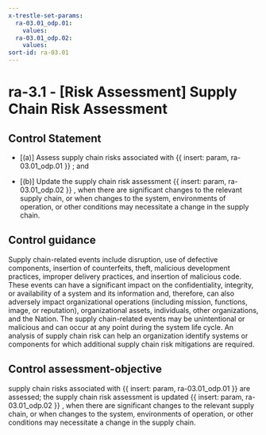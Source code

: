 ```yaml
---
x-trestle-set-params:
  ra-03.01_odp.01:
    values:
  ra-03.01_odp.02:
    values:
sort-id: ra-03.01
---
```


# ra-3.1 - \[Risk Assessment\] Supply Chain Risk Assessment

## Control Statement

- \[(a)\] Assess supply chain risks associated with {{ insert: param, ra-03.01_odp.01 }} ; and

- \[(b)\] Update the supply chain risk assessment {{ insert: param, ra-03.01_odp.02 }} , when there are significant changes to the relevant supply chain, or when changes to the system, environments of operation, or other conditions may necessitate a change in the supply chain.

## Control guidance

Supply chain-related events include disruption, use of defective components, insertion of counterfeits, theft, malicious development practices, improper delivery practices, and insertion of malicious code. These events can have a significant impact on the confidentiality, integrity, or availability of a system and its information and, therefore, can also adversely impact organizational operations (including mission, functions, image, or reputation), organizational assets, individuals, other organizations, and the Nation. The supply chain-related events may be unintentional or malicious and can occur at any point during the system life cycle. An analysis of supply chain risk can help an organization identify systems or components for which additional supply chain risk mitigations are required.

## Control assessment-objective

supply chain risks associated with {{ insert: param, ra-03.01_odp.01 }} are assessed;
the supply chain risk assessment is updated {{ insert: param, ra-03.01_odp.02 }} , when there are significant changes to the relevant supply chain, or when changes to the system, environments of operation, or other conditions may necessitate a change in the supply chain.
